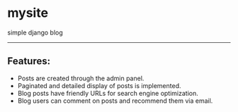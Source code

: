# mysite

simple django blog

---

## Features:

- Posts are created through the admin panel.
- Paginated and detailed display of posts is implemented.
- Blog posts have friendly URLs for search engine optimization.
- Blog users can comment on posts and recommend them via email.